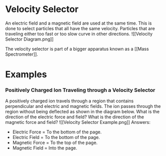# Velocity Selector
An electric field and a magnetic field are used at the same time. This is done to select particles that all have the same velocity. Particles that are traveling either too fast or too slow curve in other directions.
![[Velocity Selector Diagram.png]]

The velocity selector is part of a bigger apparatus known as a [[Mass Spectrometer]].

# Examples
### Positively Charged Ion Traveling through a Velocity Selector
A positively charged ion travels through a region that contains perpendicular and electric and magnetic fields. The ion passes through the region without being deflected as shown in the diagram below. What is the direction of the electric force and field? What is the direction of the magnetic force and field?
![[Velocity Selector Example.png]]
Answers:
- Electric Force = To the bottom of the page.
- Electric Field = To the bottom of the page.
- Magnetic Force = To the top of the page.
- Magnetic Field = Into the page.